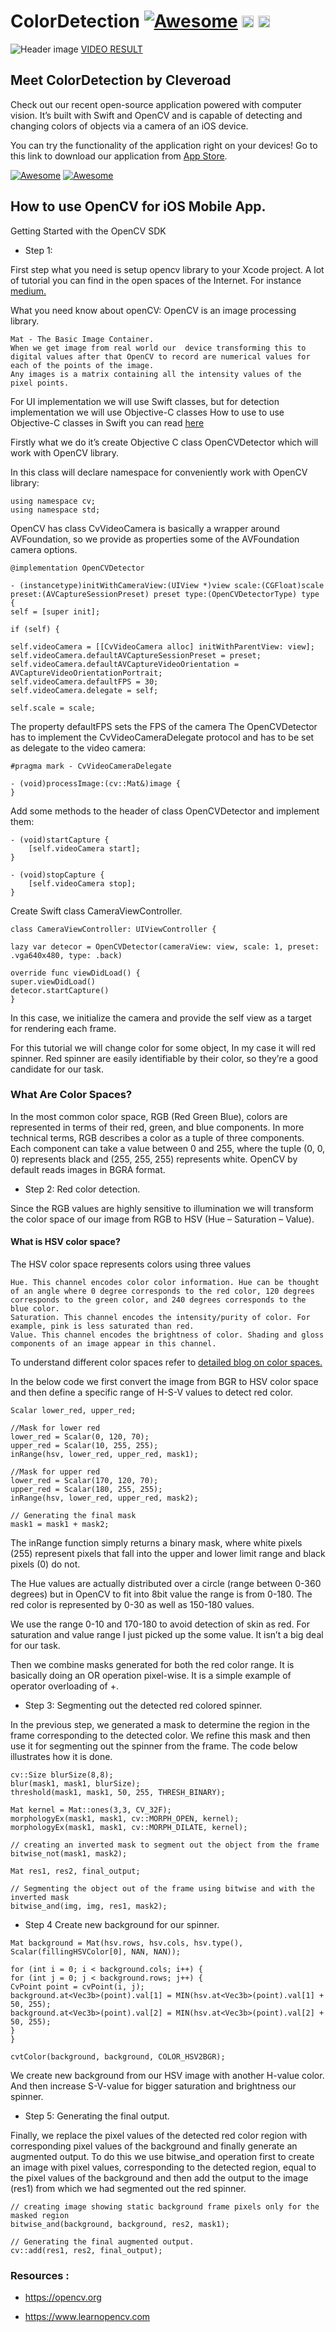 # ColorDetection [![Awesome](https://cdn.rawgit.com/sindresorhus/awesome/d7305f38d29fed78fa85652e3a63e154dd8e8829/media/badge.svg)](https://github.com/sindresorhus/awesome) <img src="https://camo.githubusercontent.com/bc4203245569bb38139fa6dd589022ed482f7356/68747470733a2f2f7777772e636c657665726f61642e636f6d2f7075626c69632f636f6d65726369616c2f6c6162656c2d696f732e737667" height="19"> <a href="https://www.cleveroad.com/?utm_source=github&utm_medium=label&utm_campaign=contacts"><img src="https://www.cleveroad.com/public/comercial/label-cleveroad.svg" height="19"></a>
![Header image](https://raw.githubusercontent.com/Cleveroad/ColorDetection/master/header.png)
[VIDEO RESULT](https://www.youtube.com/watch?v=MkP-8zGo0jw&list=PL6te5SaDLliRwzD_sf3o8mWxMIaDucACG)
## Meet ColorDetection by Cleveroad

Check out our recent open-source application powered with computer vision. It’s built with Swift and OpenCV  and is capable of detecting and changing colors of objects via a camera of an iOS device.

You can try the functionality of the application right on your devices! Go to this link to download our application from <a target="_blank"  href="https://apps.apple.com/us/app/colordetectioncr/id1508298229?ls=1">App Store</a>.

[![Awesome](https://srv2.imgonline.com.ua/result_img/imgonline-com-ua-Resize-Be4vIpIX2sWP3e8h.jpg)](https://apps.apple.com/us/app/colordetectioncr/id1508298229?ls=1)
[![Awesome](https://raw.githubusercontent.com/Cleveroad/ARFaceDetection/master/images/logo-footer_.png)](https://www.cleveroad.com/?utm_source=github&utm_medium=label&utm_campaign=contacts)
<br/>
## How to use OpenCV for iOS Mobile App.

Getting Started with the OpenCV SDK
- Step 1:

First step what you need is setup opencv library to your Xcode project.
A lot of tutorial you can find in the open spaces of the Internet.
For instance [medium.](https://medium.com/yiweini/opencv-with-swift-step-by-step-c3cc1d1ee5f1)

What you need know about openCV:
OpenCV is an image processing library. 

	Mat - The Basic Image Container.
	When we get image from real world our  device transforming this to digital values after that OpenCV to record are numerical values for each of the points of the image.
	Any images is a matrix containing all the intensity values of the pixel points.
	
For UI implementation we will use Swift classes, but for detection implementation we will use Objective-C classes
How to use to use Objective-C classes in Swift you can read [here](https://www.ios-blog.com/tutorials/objective-c/how-to-use-objective-c-classes-in-swift)

Firstly what we do it’s create Objective C class OpenCVDetector which will work with OpenCV library.

In this class will declare namespace for conveniently work with OpenCV library:

```
using namespace cv;
using namespace std;
```
OpenCV has class CvVideoCamera is basically a wrapper around AVFoundation, so we provide as properties some of the AVFoundation camera options.
```
@implementation OpenCVDetector

- (instancetype)initWithCameraView:(UIView *)view scale:(CGFloat)scale preset:(AVCaptureSessionPreset) preset type:(OpenCVDetectorType) type {
self = [super init];

if (self) {

self.videoCamera = [[CvVideoCamera alloc] initWithParentView: view];
self.videoCamera.defaultAVCaptureSessionPreset = preset;
self.videoCamera.defaultAVCaptureVideoOrientation = AVCaptureVideoOrientationPortrait;
self.videoCamera.defaultFPS = 30;
self.videoCamera.delegate = self;

self.scale = scale;
```
The property defaultFPS sets the FPS of the camera
The OpenCVDetector has to implement the CvVideoCameraDelegate protocol and has to be set as delegate to the video camera:
```
#pragma mark - CvVideoCameraDelegate

- (void)processImage:(cv::Mat&)image { 
}
```
Add some methods to the header of class OpenCVDetector and implement them:
```
- (void)startCapture {
	[self.videoCamera start];
}

- (void)stopCapture {
	[self.videoCamera stop];
}
```
Create Swift class CameraViewController.

```
class CameraViewController: UIViewController {

lazy var detecor = OpenCVDetector(cameraView: view, scale: 1, preset: .vga640x480, type: .back)

override func viewDidLoad() {
super.viewDidLoad()
detecor.startCapture()
}
```
In this case, we initialize the camera and provide the self view as a target for rendering each frame.

For this tutorial we will change color for some object, In my case it will red spinner.
Red spinner are easily identifiable by their color, so they’re a good candidate for our task. 

### What Are Color Spaces?

In the most common color space, RGB (Red Green Blue), colors are represented in terms of their red, green, and blue components. In more technical terms, RGB describes a color as a tuple of three components. Each component can take a value between 0 and 255, where the tuple (0, 0, 0) represents black and (255, 255, 255) represents white.
OpenCV by default reads images in BGRA format.

- Step 2: Red color detection.

Since the RGB values are highly sensitive to illumination we will transform the color space of our image from RGB to HSV (Hue – Saturation – Value).

#### What is HSV color space?

The HSV color space represents colors using three values

	Hue. This channel encodes color color information. Hue can be thought of an angle where 0 degree corresponds to the red color, 120 degrees corresponds to the green color, and 240 degrees corresponds to the blue color.
	Saturation. This channel encodes the intensity/purity of color. For example, pink is less saturated than red.
	Value. This channel encodes the brightness of color. Shading and gloss components of an image appear in this channel.

To understand different color spaces refer to [detailed blog on color spaces.](https://www.learnopencv.com/color-spaces-in-opencv-cpp-python/)

In the below code we first  convert the image from BGR to HSV color space and then define a specific range of H-S-V values to detect red color.
```
Scalar lower_red, upper_red;

//Mask for lower red
lower_red = Scalar(0, 120, 70);
upper_red = Scalar(10, 255, 255);
inRange(hsv, lower_red, upper_red, mask1);

//Mask for upper red
lower_red = Scalar(170, 120, 70);
upper_red = Scalar(180, 255, 255);
inRange(hsv, lower_red, upper_red, mask2);

// Generating the final mask
mask1 = mask1 + mask2;
```
The inRange function simply returns a binary mask, where white pixels (255) represent pixels that fall into the upper and lower limit range and black pixels (0) do not.

The Hue values are actually distributed over a circle (range between 0-360 degrees) but in OpenCV to fit into 8bit value the range is from 0-180. The red color is represented by 0-30 as well as 150-180 values.

We use the range 0-10 and 170-180 to avoid detection of skin as red. 
For saturation and value range I just picked up the some value. It isn’t a big deal for our task.

Then we combine masks generated for both the red color range. It is basically doing an OR operation pixel-wise. It is a simple example of operator overloading of +.

- Step 3: Segmenting out the detected red colored spinner.

In the previous step, we generated a mask to determine the region in the frame corresponding to the detected color. We refine this mask and then use it for segmenting out the spinner from the frame. The code below illustrates how it is done.
```
cv::Size blurSize(8,8);
blur(mask1, mask1, blurSize);
threshold(mask1, mask1, 50, 255, THRESH_BINARY);

Mat kernel = Mat::ones(3,3, CV_32F);
morphologyEx(mask1, mask1, cv::MORPH_OPEN, kernel);
morphologyEx(mask1, mask1, cv::MORPH_DILATE, kernel);

// creating an inverted mask to segment out the object from the frame
bitwise_not(mask1, mask2);

Mat res1, res2, final_output;

// Segmenting the object out of the frame using bitwise and with the inverted mask
bitwise_and(img, img, res1, mask2);
```

- Step 4  Create new background for our spinner.

```
Mat background = Mat(hsv.rows, hsv.cols, hsv.type(), Scalar(fillingHSVColor[0], NAN, NAN));

for (int i = 0; i < background.cols; i++) {
for (int j = 0; j < background.rows; j++) {
CvPoint point = cvPoint(i, j);
background.at<Vec3b>(point).val[1] = MIN(hsv.at<Vec3b>(point).val[1] + 50, 255);
background.at<Vec3b>(point).val[2] = MIN(hsv.at<Vec3b>(point).val[2] + 50, 255);
}
}

cvtColor(background, background, COLOR_HSV2BGR);
```
We create new background from our HSV image with another H-value color. And then increase S-V-value for bigger saturation and brightness our spinner.

- Step 5: Generating the final output.

Finally, we replace the pixel values of the detected red color region with corresponding pixel values of the background and finally generate an augmented output. 
To do this we use bitwise_and operation first to create an image with pixel values, corresponding to the detected region, equal to the pixel values of the background and then add the output to the image (res1) from which we had segmented out the red spinner.
```
// creating image showing static background frame pixels only for the masked region
bitwise_and(background, background, res2, mask1);

// Generating the final augmented output.
cv::add(res1, res2, final_output);
```

### Resources :
- https://opencv.org

- https://www.learnopencv.com
